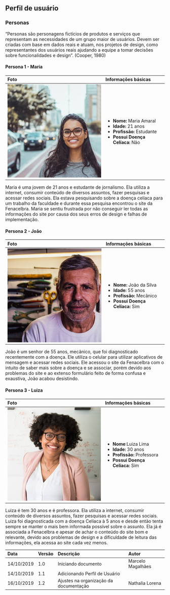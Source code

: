 ## Perfil de usuário

### Personas

“Personas são personagens fictícios de produtos e serviços que representam as necessidades de um grupo maior de usuários. Devem ser criadas com base em dados reais e atuam, nos projetos de design, como representantes dos usuários reais ajudando a equipe a tomar decisões sobre funcionalidades e design”. (Cooper, 1980)

#### Persona 1 - Maria

| Foto                             | Informações básicas                                                                                                                         |
| :------------------------------- | :------------------------------------------------------------------------------------------------------------------------------------------ |
| ![Logo.](./assets/img/maria.jpg) | <ul><li>**Nome:** Maria Amaral</li><li>**Idade:** 21 anos</li><li>**Profissão:** Estudante</li><li>**Possui Doença Celíaca:** Não</li></ul> |

Maria é uma jovem de 21 anos e estudante de jornalismo. Ela utiliza a internet, consumir conteúdo de diversos assuntos, fazer pesquisas e acessar redes sociais. Ela estava pesquisando sobre a doença celíaca para um trabalho da faculdade e durante essa pesquisa encontrou o site da Fenacelbra. Maria se sentiu frustrada por não conseguir ler todas as informações do site por causa dos seus erros de design e falhas de implementação.

#### Persona 2 - João

| Foto                            | Informações básicas                                                                                                                         |
| :------------------------------ | :------------------------------------------------------------------------------------------------------------------------------------------ |
| ![Logo.](./assets/img/joao.jpg) | <ul><li>**Nome:** João da Silva</li><li>**Idade:** 55 anos</li><li>**Profissão:** Mecânico</li><li>**Possui Doença Celíaca:** Sim</li></ul> |

João é um senhor de 55 anos, mecânico, que foi diagnosticado recentemente com a doença. Ele utiliza o celular para utilizar aplicativos de mensagem e acessar redes sociais. Ele acessou o site da Fenacelbra com o intuito de saber mais sobre a doença e se associar, porém devido aos problemas do site e ao extenso formulário feito de forma confusa e exaustiva, João acabou desistindo.

#### Persona 3 - Luiza

| Foto                             | Informações básicas                                                                                                                       |
| :------------------------------- | :---------------------------------------------------------------------------------------------------------------------------------------- |
| ![Logo.](./assets/img/luiza.jpg) | <ul><li>**Nome**:Luiza Lima</li><li>**Idade:** 30 anos</li><li>**Profissão:** Professora</li><li>**Possui Doença Celíaca:** Sim</li></ul> |

Luiza é tem 30 anos e é professora. Ela utiliza a internet, consumir conteúdo de diversos assuntos, fazer pesquisas e acessar redes sociais. Luiza foi diagnosticada com a doença Celíaca à 5 anos e desde então tenta sempre se manter o mais bem informada possível sobre o assunto. Ela já é associada a Fenacelbra e apesar de achar o conteúdo do site bom e relevante, devido aos problemas de design e a dificuldade de leitura das informações, ela acessa ao site cada vez menos.

| Data       | Versão | Descrição                                           | Autor             |
| :--------- | :----- | :-------------------------------------------------- | :---------------- |
| 14/10/2019 | 1.0    | Iniciando documento                                 | Marcelo Magalhães |
| 14/10/2019 | 1.1    | Adicionando Perfil de Usuário |
| 16/10/2019 | 1.2    | Ajustes na organização da documentação | Nathalia Lorena     |

